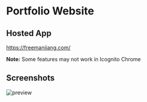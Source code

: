 # Portfolio Website

## Hosted App
https://freemanjiang.com/

**Note:** Some features may not work in Icognito Chrome

## Screenshots
![preview](https://user-images.githubusercontent.com/56516912/130343709-985882a4-5d46-43c8-a280-71bd4f68ec47.png)
